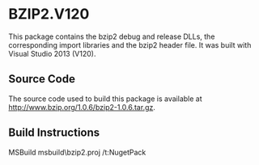 # BZIP2.V120

This package contains the bzip2 debug and release DLLs, the corresponding import libraries and the bzip2 header file. It was built with Visual Studio 2013 (V120).

## Source Code

The source code used to build this package is available at http://www.bzip.org/1.0.6/bzip2-1.0.6.tar.gz.

## Build Instructions

MSBuild msbuild\bzip2.proj /t:NugetPack
